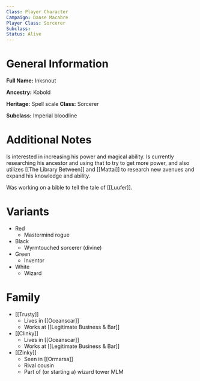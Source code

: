 ```yaml
---
Class: Player Character
Campaign: Danse Macabre
Player Class: Sorcerer
Subclass: 
Status: Alive
---
```

# General Information
**Full Name:** Inksnout

**Ancestry:** Kobold

**Heritage:** Spell scale
**Class:** Sorcerer

**Subclass:** Imperial bloodline
# Additional Notes
Is interested in increasing his power and magical ability. Is currently researching his ancestor and using that to try to get more power, and also utilizes [[The Library Between]] and [[Mattai]] to research new avenues and expand his knowledge and ability.

Was working on a bible to tell the tale of [[Luufer]].
# Variants
- Red
	- Mastermind rogue
- Black
	- Wyrmtouched sorcerer (divine)
- Green
	- Inventor
- White
	- Wizard
# Family
- [[Trusty]]
	- Lives in [[Oceanscar]]
	- Works at [[Legitimate Business & Bar]] 
- [[Clinky]]
	- Lives in [[Oceanscar]]
	- Works at [[Legitimate Business & Bar]]
- [[Zinky]]
	- Seen in [[Ormarsa]]
	- Rival cousin
	- Part of (or starting a) wizard tower MLM